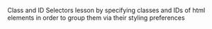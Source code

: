 Class and ID Selectors lesson by specifying classes and IDs of html elements in order to group them via their styling preferences
